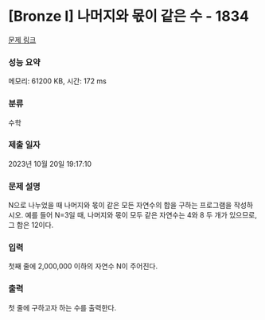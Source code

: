 # [Bronze I] 나머지와 몫이 같은 수 - 1834 

[문제 링크](https://www.acmicpc.net/problem/1834) 

### 성능 요약

메모리: 61200 KB, 시간: 172 ms

### 분류

수학

### 제출 일자

2023년 10월 20일 19:17:10

### 문제 설명

<p>N으로 나누었을 때 나머지와 몫이 같은 모든 자연수의 합을 구하는 프로그램을 작성하시오. 예를 들어 N=3일 때, 나머지와 몫이 모두 같은 자연수는 4와 8 두 개가 있으므로, 그 합은 12이다.</p>

### 입력 

 <p>첫째 줄에 2,000,000 이하의 자연수 N이 주어진다.</p>

### 출력 

 <p>첫 줄에 구하고자 하는 수를 출력한다.</p>

